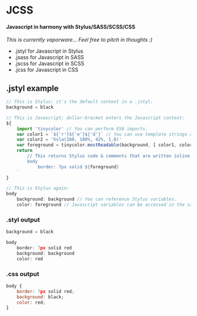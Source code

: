 # JCSS
#### Javascript in harmony with Stylus/SASS/SCSS/CSS

*This is currently vaporware... Feel free to pitch in thoughts :)*

* .jstyl for Javascript in Stylus
* .jsass for Javascript in SASS
* .jscss for Javascript in SCSS
* .jcss for Javascript in CSS

## .jstyl example

```js
// This is Stylus; it's the default context in a .jstyl:
background = black

// This is Javascript; dollar-bracket enters the Javascript context:
${
    import 'tinycolor' // You can perform ES6 imports.
    var color1 = `${'r'}${'e'}${'d'}` // You can use template strings or any other ES6 feature.
    var color2 = 'hsla(180, 100%, 42%, 1.0)'
    var foreground = tinycolor.mostReadable(background, [ color1, color2 ]) // Stylus variables are available to Javascript.
    return `
        // This returns Stylus code & comments that are written inline.
        body
            border: 7px solid ${foreground}
    `
}

// This is Stylus again:
body
    background: background // You can reference Stylus variables.
    color: foreground // Javascript variables can be accessed in the same way.
```

### .styl output
```js
background = black

body 
	border: 7px solid red
	background: background
	color: red
```

### .css output
```js
body {
	border: 7px solid red;
	background: black;
	color: red;
}
```

